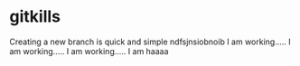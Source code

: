 # gitkills
Creating a new branch is quick and simple
ndfsjnsiobnoib
I am working.....
I am working.....
I am working.....
I am haaaa

